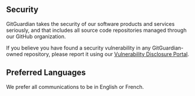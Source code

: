 ## Security

GitGuardian takes the security of our software products and services seriously, and that includes all source code repositories managed through our GitHub organization.

If you believe you have found a security vulnerability in any GitGuardian-owned repository, please report it using our [Vulnerability Disclosure Portal](https://vdp.gitguardian.com).

## Preferred Languages

We prefer all communications to be in English or French.
